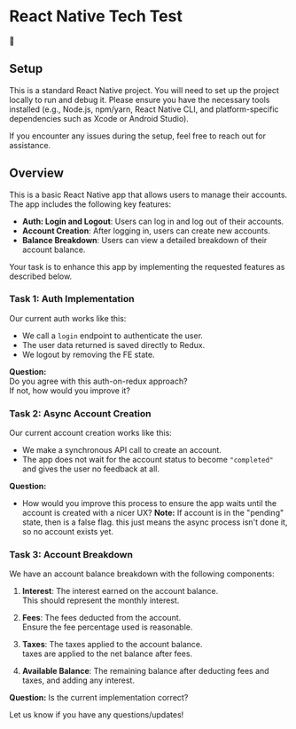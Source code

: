 # React Native Tech Test

👋

## Setup

This is a standard React Native project. You will need to set up the project locally to run and debug it. Please ensure you have the necessary tools installed (e.g., Node.js, npm/yarn, React Native CLI, and platform-specific dependencies such as Xcode or Android Studio).

If you encounter any issues during the setup, feel free to reach out for assistance.

## Overview

This is a basic React Native app that allows users to manage their accounts. The app includes the following key features:

- **Auth: Login and Logout**: Users can log in and log out of their accounts.
- **Account Creation**: After logging in, users can create new accounts.
- **Balance Breakdown**: Users can view a detailed breakdown of their account balance.

Your task is to enhance this app by implementing the requested features as described below.

### Task 1: Auth Implementation

Our current auth works like this:

- We call a `login` endpoint to authenticate the user.
- The user data returned is saved directly to Redux.
- We logout by removing the FE state.

**Question:**  
Do you agree with this auth-on-redux approach?  
If not, how would you improve it?

### Task 2: Async Account Creation

Our current account creation works like this:

- We make a synchronous API call to create an account.
- The app does not wait for the account status to become `"completed"` and gives the user no feedback at all.

**Question:**

- How would you improve this process to ensure the app waits until the account is created with a nicer UX?
  **Note:**
  If account is in the "pending" state, then is a false flag. this just means the async process isn't done it, so no account exists yet.

### Task 3: Account Breakdown

We have an account balance breakdown with the following components:

1. **Interest**: The interest earned on the account balance.  
   This should represent the monthly interest.

2. **Fees**: The fees deducted from the account.  
   Ensure the fee percentage used is reasonable.

3. **Taxes**: The taxes applied to the account balance.  
   taxes are applied to the net balance after fees.

4. **Available Balance**: The remaining balance after deducting fees and taxes, and adding any interest.

**Question:** Is the current implementation correct?

Let us know if you have any questions/updates!
